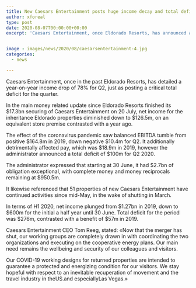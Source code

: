 ```yaml
---
title: New Caesars Entertainment posts huge income decay and total deficit for Q2
author: xforeal 
type: post
date: 2020-08-07T00:00:00+00:00
excerpt: 'Caesars Entertainment, once Eldorado Resorts, has announced a year-on-year income drop of 78&amp;percnt; for Q2, just as posting a huge overal deficit for the quarter '


image : images/news/2020/08/caesarsentertainment-4.jpg
categories:
  - news

---
```

Caesars Entertainment, once in the past Eldorado Resorts, has detailed a year-on-year income drop of 78&percnt; for Q2, just as posting a critical total deficit for the quarter. 

In the main money related update since Eldorado Resorts finished its $17.3bn securing of Caesars Entertainment on 20 July, net income for the inheritance Eldorado properties diminished down to $126.5m, on an equivalent store premise contrasted with a year ago. 

The effect of the coronavirus pandemic saw balanced EBITDA tumble from positive $164.8m in 2019, down negative $10.4m for Q2. It additionally detrimentally affected pay, which was $18.9m in 2019, however the administrator announced a total deficit of $100m for Q2 2020. 

The administrator expressed that starting at 30 June, it had $2.7bn of obligation exceptional, with complete money and money reciprocals remaining at $950.5m. 

It likewise referenced that 51 properties of new Caesars Entertainment have continued activities since mid-May, in the wake of shutting in March. 

In terms of H1 2020, net income plunged from $1.27bn in 2019, down to $600m for the initial a half year until 30 June. Total deficit for the period was $276m, contrasted with a benefit of $57m in 2019. 

Caesars Entertainment CEO Tom Reeg, stated: &#171;Now that the merger has shut, our working groups are completely drawn in with coordinating the two organizations and executing on the cooperative energy plans. Our main need remains the wellbeing and security of our colleagues and visitors. 

Our COVID-19 working designs for returned properties are intended to guarantee a protected and energizing condition for our visitors. We stay hopeful with respect to an inevitable recuperation of movement and the travel industry in theUS.and especiallyLas Vegas.&#187;